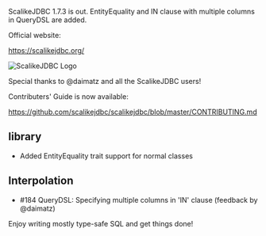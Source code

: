 ScalikeJDBC 1.7.3 is out. EntityEquality and IN clause with multiple columns in QueryDSL are added.

Official website:

https://scalikejdbc.org/

![ScalikeJDBC Logo](https://scalikejdbc.org/images/logo.png)

Special thanks to @daimatz and all the ScalikeJDBC users!

Contributers' Guide is now available:

https://github.com/scalikejdbc/scalikejdbc/blob/master/CONTRIBUTING.md

## library

- Added EntityEquality trait support for normal classes

## Interpolation

- #184 QueryDSL: Specifying multiple columns in 'IN' clause (feedback by @daimatz)

Enjoy writing mostly type-safe SQL and get things done!

